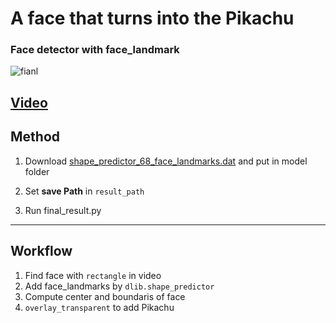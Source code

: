 # A face that turns into the Pikachu

### Face detector with face_landmark

![fianl](https://user-images.githubusercontent.com/71427403/104696147-2afb1e80-5751-11eb-8ae1-85d21b9d0567.png)


[Video](https://youtu.be/y6sAJbscK-w)
---
## Method

1. Download [shape_predictor_68_face_landmarks.dat](https://github.com/davisking/dlib-models/blob/master/shape_predictor_68_face_landmarks.dat.bz2) and put in model folder

2. Set **save Path** in ```result_path```

3. Run final_result.py

---
## Workflow

1. Find face with ```rectangle``` in video   
2. Add face_landmarks by ```dlib.shape_predictor```   
3. Compute center and boundaris of face   
4. ```overlay_transparent``` to add Pikachu   
